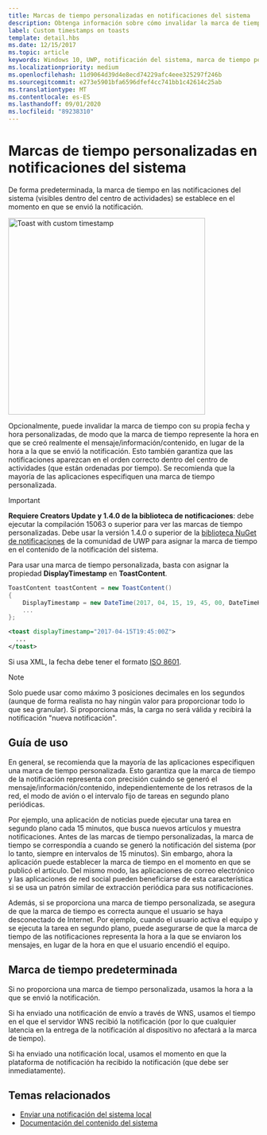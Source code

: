 ```yaml
---
title: Marcas de tiempo personalizadas en notificaciones del sistema
description: Obtenga información sobre cómo invalidar la marca de tiempo predeterminada en una notificación del sistema con una marca de tiempo personalizada que indique cuándo se generó el mensaje, la información y el contenido.
label: Custom timestamps on toasts
template: detail.hbs
ms.date: 12/15/2017
ms.topic: article
keywords: Windows 10, UWP, notificación del sistema, marca de tiempo personalizada, marca de tiempo, notificación, centro de actividades
ms.localizationpriority: medium
ms.openlocfilehash: 11d9064d39d4e8ecd74229afc4eee325297f246b
ms.sourcegitcommit: e273e5901bfa6596dfef4cc741bb1c42614c25ab
ms.translationtype: MT
ms.contentlocale: es-ES
ms.lasthandoff: 09/01/2020
ms.locfileid: "89238310"
---
```

# <a name="custom-timestamps-on-toasts"></a>Marcas de tiempo personalizadas en notificaciones del sistema

De forma predeterminada, la marca de tiempo en las notificaciones del sistema (visibles dentro del centro de actividades) se establece en el momento en que se envió la notificación.

<img alt="Toast with custom timestamp" src="images/toast-customtimestamp.jpg" width="396"/>

Opcionalmente, puede invalidar la marca de tiempo con su propia fecha y hora personalizadas, de modo que la marca de tiempo represente la hora en que se creó realmente el mensaje/información/contenido, en lugar de la hora a la que se envió la notificación. Esto también garantiza que las notificaciones aparezcan en el orden correcto dentro del centro de actividades (que están ordenadas por tiempo). Se recomienda que la mayoría de las aplicaciones especifiquen una marca de tiempo personalizada.

> [!IMPORTANT]
> **Requiere Creators Update y 1.4.0 de la biblioteca de notificaciones**: debe ejecutar la compilación 15063 o superior para ver las marcas de tiempo personalizadas. Debe usar la versión 1.4.0 o superior de la [biblioteca NuGet de notificaciones](https://www.nuget.org/packages/Microsoft.Toolkit.Uwp.Notifications/) de la comunidad de UWP para asignar la marca de tiempo en el contenido de la notificación del sistema.

Para usar una marca de tiempo personalizada, basta con asignar la propiedad **DisplayTimestamp** en **ToastContent**.

```csharp
ToastContent toastContent = new ToastContent()
{
    DisplayTimestamp = new DateTime(2017, 04, 15, 19, 45, 00, DateTimeKind.Utc),
    ...
};
```

```xml
<toast displayTimestamp="2017-04-15T19:45:00Z">
  ...
</toast>
```

Si usa XML, la fecha debe tener el formato [ISO 8601](https://en.wikipedia.org/wiki/ISO_8601).

> [!NOTE]
> Solo puede usar como máximo 3 posiciones decimales en los segundos (aunque de forma realista no hay ningún valor para proporcionar todo lo que sea granular). Si proporciona más, la carga no será válida y recibirá la notificación "nueva notificación".


## <a name="usage-guidance"></a>Guía de uso

En general, se recomienda que la mayoría de las aplicaciones especifiquen una marca de tiempo personalizada. Esto garantiza que la marca de tiempo de la notificación representa con precisión cuándo se generó el mensaje/información/contenido, independientemente de los retrasos de la red, el modo de avión o el intervalo fijo de tareas en segundo plano periódicas.

Por ejemplo, una aplicación de noticias puede ejecutar una tarea en segundo plano cada 15 minutos, que busca nuevos artículos y muestra notificaciones. Antes de las marcas de tiempo personalizadas, la marca de tiempo se correspondía a cuando se generó la notificación del sistema (por lo tanto, siempre en intervalos de 15 minutos). Sin embargo, ahora la aplicación puede establecer la marca de tiempo en el momento en que se publicó el artículo. Del mismo modo, las aplicaciones de correo electrónico y las aplicaciones de red social pueden beneficiarse de esta característica si se usa un patrón similar de extracción periódica para sus notificaciones.

Además, si se proporciona una marca de tiempo personalizada, se asegura de que la marca de tiempo es correcta aunque el usuario se haya desconectado de Internet. Por ejemplo, cuando el usuario activa el equipo y se ejecuta la tarea en segundo plano, puede asegurarse de que la marca de tiempo de las notificaciones representa la hora a la que se enviaron los mensajes, en lugar de la hora en que el usuario encendió el equipo.


## <a name="default-timestamp"></a>Marca de tiempo predeterminada

Si no proporciona una marca de tiempo personalizada, usamos la hora a la que se envió la notificación.

Si ha enviado una notificación de envío a través de WNS, usamos el tiempo en el que el servidor WNS recibió la notificación (por lo que cualquier latencia en la entrega de la notificación al dispositivo no afectará a la marca de tiempo).

Si ha enviado una notificación local, usamos el momento en que la plataforma de notificación ha recibido la notificación (que debe ser inmediatamente).


## <a name="related-topics"></a>Temas relacionados

- [Enviar una notificación del sistema local](send-local-toast.md)
- [Documentación del contenido del sistema](adaptive-interactive-toasts.md)